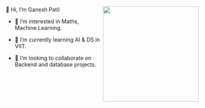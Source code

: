 <img width=250 align=right src="https://media1.tenor.com/m/DimzPZMypFcAAAAd/laptop.gif">
👋 Hi, I’m Ganesh Patil

- 👀 I’m interested in Maths, Machine Learning.
  
- 🌱 I’m currently learning AI & DS in VIIT.
  
- 💞️ I’m looking to collaborate on Backend and database projects.
